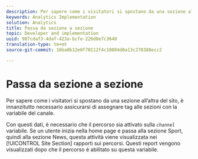 ```yaml
---
description: Per sapere come i visitatori si spostano da una sezione all’altra del sito, è innanzitutto necessario assicurarsi di assegnare tag alle sezioni con la variabile del canale.
keywords: Analytics Implementation
solution: Analytics
title: Passa da sezione a sezione
topic: Developer and implementation
uuid: 987cdaf3-4daf-423a-bcfe-226d8e7c3648
translation-type: tm+mt
source-git-commit: 16ba0b12e0f70112f4c10804d0a13c278388ecc2

---
```



# Passa da sezione a sezione

Per sapere come i visitatori si spostano da una sezione all’altra del sito, è innanzitutto necessario assicurarsi di assegnare tag alle sezioni con la variabile del canale.

Con questi dati, è necessario che il percorso sia attivato sulla *`channel`* variabile. Se un utente inizia nella home page e passa alla sezione Sport, quindi alla sezione News, questa attività viene visualizzata nei [!UICONTROL Site Section] rapporti sui percorsi. Questi report vengono visualizzati dopo che il percorso è abilitato su questa variabile.
